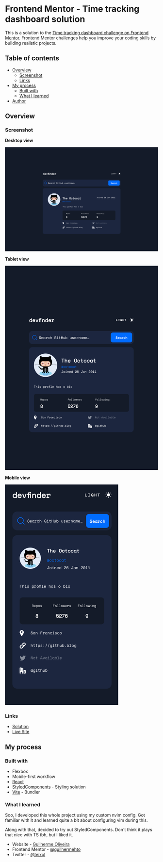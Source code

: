 # Frontend Mentor - Time tracking dashboard solution

This is a solution to the [Time tracking dashboard challenge on Frontend Mentor](https://www.frontendmentor.io/challenges/time-tracking-dashboard-UIQ7167Jw). Frontend Mentor challenges help you improve your coding skills by building realistic projects.

## Table of contents

-   [Overview](#overview)
    -   [Screenshot](#screenshot)
    -   [Links](#links)
-   [My process](#my-process)
    -   [Built with](#built-with)
    -   [What I learned](#what-i-learned)
-   [Author](#author)

## Overview

### Screenshot

**Desktop view**

![](./screenshots/desktop.png)

**Tablet view**

![](./screenshots/tablet.png)

**Mobile view**

![](./screenshots/mobile.png)

### Links

-   [Solution](https://www.frontendmentor.io/solutions/devfinder-w-styled-components-and-ts-lAEBxTZ6g)
-   [Live Site](https://loquacious-platypus-f80802.netlify.app/)

## My process

### Built with

-   Flexbox
-   Mobile-first workflow
-   [React](https://reactjs.org/)
-   [StyledComponents](https://styled-components.com/) - Styling solution
-   [Vite](https://vitejs.dev/) - Bundler

### What I learned

Soo, I developed this whole project using my custom nvim config. Got familiar with it and learned quite a bit about configuring vim during this.

Along with that, decided to try out StyledComponents. Don't think it plays that nice with TS tbh, but I liked it.

-   Website - [Guilherme Oliveira](https://guis.me)
-   Frontend Mentor - [@guilhermehto](https://www.frontendmentor.io/profile/guilhermehto)
-   Twitter - [@teixol](https://www.twitter.com/teixol)
